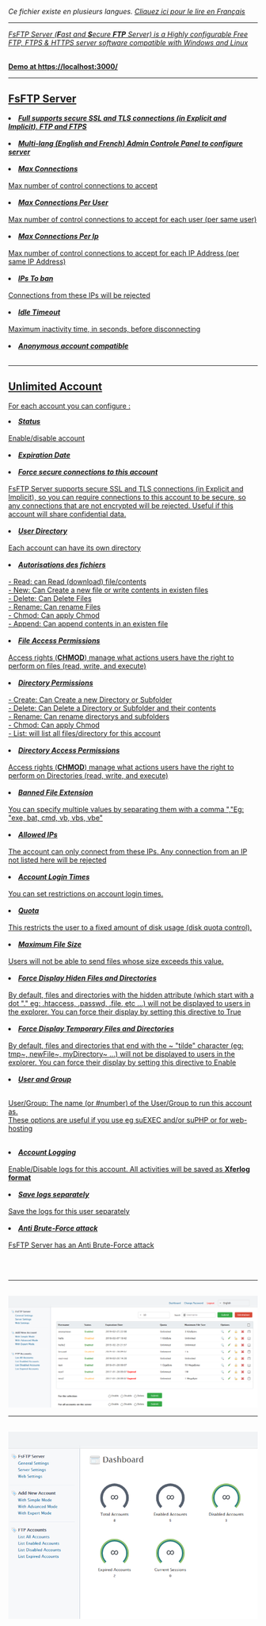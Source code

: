 <i>Ce fichier existe en plusieurs langues. <a href="LISEZ-MOI.md"><u>Cliquez ici pour le lire en Français</i></a></i>

<hr>

<i>FsFTP Server (<b>F</b>ast and <b>S</b>ecure <b>FTP</b> Server) is a Highly configurable Free FTP, FTPS & HTTPS server software compatible with Windows and Linux</i><br><br>

<b>Demo at <a href="https://localhost:3000/" target="_blank">https://localhost:3000/</a></b>

<hr>

<h2>FsFTP Server</h2>

<li><b><i>Full supports secure SSL and TLS connections (in Explicit and Implicit). FTP and FTPS</i></b></li><br>

<li><b><i>Multi-lang (English and French) Admin Controle Panel to configure server</i></b></li><br>

<li><b><i>Max Connections</i></b></li><br>
Max number of control connections to accept<br><br>

<li><b><i>Max Connections Per User</i></b></li><br>
Max number of control connections to accept for each user (per same user)<br><br>

<li><b><i>Max Connections Per Ip</i></b></li><br>
Max number of control connections to accept for each IP Address (per same IP Address)<br><br>

<li><b><i>IPs To ban</i></b></li><br>
Connections from these IPs will be rejected<br><br>

<li><b><i>Idle Timeout</i></b></li><br>
Maximum inactivity time, in seconds, before disconnecting<br><br>

<li><b><i>Anonymous account compatible</i></b></li><br>

<hr>

<h2>Unlimited Account</h2>

<p>For each account you can configure :</i></b></li><br></p>

<li><b><i>Status</i></b></li><br>
Enable/disable account<br><br>

<li><b><i>Expiration Date</i></b></li><br>

<li><b><i>Force secure connections to this account</i></b></li><br>
FsFTP Server supports secure SSL and TLS connections (in Explicit and Implicit), so you can require connections to this account to be secure, so any connections that are not encrypted will be rejected. Useful if this account will share confidential data.<br><br> 	

<li><b><i>User Directory</i></b></li><br>
Each account can have its own directory<br><br>

<li><b><i>Autorisations des fichiers</i></b></li><br>
- Read: can Read (download) file/contents<br>
- New: Can Create a new file or write contents in existen files<br>
- Delete: Can Delete Files<br>
- Rename: Can rename Files<br>
- Chmod: Can apply Chmod<br>
- Append: Can append contents in an existen file<br><br>

<li><b><i>File Access Permissions</i></b></li><br>
Access rights (<b>CHMOD</b>) manage what actions users have the right to perform on files (read, write, and execute)<br><br>

<li><b><i>Directory Permissions</i></b></li><br>
- Create: Can Create a new Directory or Subfolder</i></b></li><br>
- Delete: Can Delete a Directory or Subfolder and their contents</i></b></li><br>
- Rename: Can rename directorys and subfolders</i></b></li><br>
- Chmod: Can apply Chmod</i></b></li><br>
- List: will list all files/directory for this account<br><br>

<li><b><i>Directory Access Permissions</i></b></li><br>
Access rights (<b>CHMOD</b>) manage what actions users have the right to perform on Directories (read, write, and execute)<br><br>

<li><b><i>Banned File Extension</i></b></li><br>
You can specify multiple values by separating them with a comma ","Eg: "exe, bat, cmd, vb, vbs, vbe"<br><br>

<li><b><i>Allowed IPs</i></b></li><br>
The account can only connect from these IPs. Any connection from an IP not listed here will be rejected<br><br>

<li><b><i>Account Login Times</i></b></li><br>
You can set restrictions on account login times.<br><br>

<li><b><i>Quota</i></b></li><br>
This restricts the user to a fixed amount of disk usage (disk quota control).<br><br>

<li><b><i>Maximum File Size</i></b></li><br>
Users will not be able to send files whose size exceeds this value.<br><br>

<li><b><i>Force Display Hiden Files and Directories</i></b></li><br>
By default, files and directories with the hidden attribute (which start with a dot "." eg: .htaccess, .passwd, .file, etc ...) will not be displayed to users in the explorer. You can force their display by setting this directive to True<br><br>	

<li><b><i>Force Display Temporary Files and Directories</i></b></li><br>
By default, files and directories that end with the ~ "tilde" character (eg: tmp~, newFile~, myDirectory~ ...) will not be displayed to users in the explorer. You can force their display by setting this directive to Enable<br><br>	


<li><b><i>User and Group</i></b></li><br>

User/Group: The name (or #number) of the User/Group to run this account as.<br>
These options are useful if you use eg suEXEC and/or suPHP or for web-hosting<br><br>


<li><b><i>Account Logging</i></b></li><br>
Enable/Disable logs for this account. All activities will be saved as <b>Xferlog format</b><br><br>

<li><b><i>Save logs separately</i></b></li><br>
Save the logs for this user separately<br><br>


<li><b><i>Anti Brute-Force attack</i></b></li><br>
FsFTP Server has an Anti Brute-Force attack<br><br>


<br><hr><br>
<img src="img/img1.png">
<br><hr><br>
<img src="img/img2.png">
<br><br>